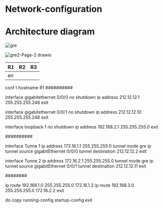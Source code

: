 # Network-configuration

# Architecture diagram
![gre](https://user-images.githubusercontent.com/79700810/131821357-b7786903-6ba2-4460-b712-b428e359e834.png)

![gre2-Page-2 drawio](https://user-images.githubusercontent.com/79700810/131821736-34571abd-b15b-4984-aee8-9464dfb0841f.png)

| R1            | R2            | R3|
| ------------- | ------------- | ------------- |
| en  
conf t 
hostname R1
##########

interface gigabitethernet 0/0/0
no shutdown
ip address 212.12.12.1 255.255.255.248
exit

interface gigabitethernet 0/0/1
no shutdown
ip address 212.12.12.10 255.255.255.248
exit

interface loopback 1 
no shutdown
ip address 192.168.2.1 255.255.255.0
exit

##########

interface Tunne 1
ip address 172.16.1.1 255.255.255.0
tunnel mode gre ip
tunnel source gigabitEthernet 0/0/0
tunnel destination 212.12.12.2
exit

interface Tunne 2
ip address 172.16.2.1 255.255.255.0
tunnel mode gre ip
tunnel source gigabitEthernet 0/0/1
tunnel destination 212.12.12.11
exit


########

ip route 192.168.1.0 255.255.255.0 172.16.1.2
ip route 192.168.3.0 255.255.255.0 172.16.2.2
exit

do copy running-config startup-config
exit


